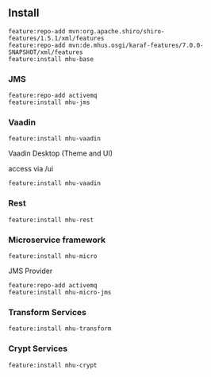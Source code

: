 ## Install

```
feature:repo-add mvn:org.apache.shiro/shiro-features/1.5.1/xml/features
feature:repo-add mvn:de.mhus.osgi/karaf-features/7.0.0-SNAPSHOT/xml/features
feature:install mhu-base
```

### JMS

```
feature:repo-add activemq
feature:install mhu-jms
```

### Vaadin

```
feature:install mhu-vaadin
```

Vaadin Desktop (Theme and UI)

access via /ui

```
feature:install mhu-vaadin
```

### Rest

```
feature:install mhu-rest
```

### Microservice framework

```
feature:install mhu-micro
```

JMS Provider

```
feature:repo-add activemq
feature:install mhu-micro-jms
```

### Transform Services

```
feature:install mhu-transform
```


### Crypt Services

```
feature:install mhu-crypt
```


